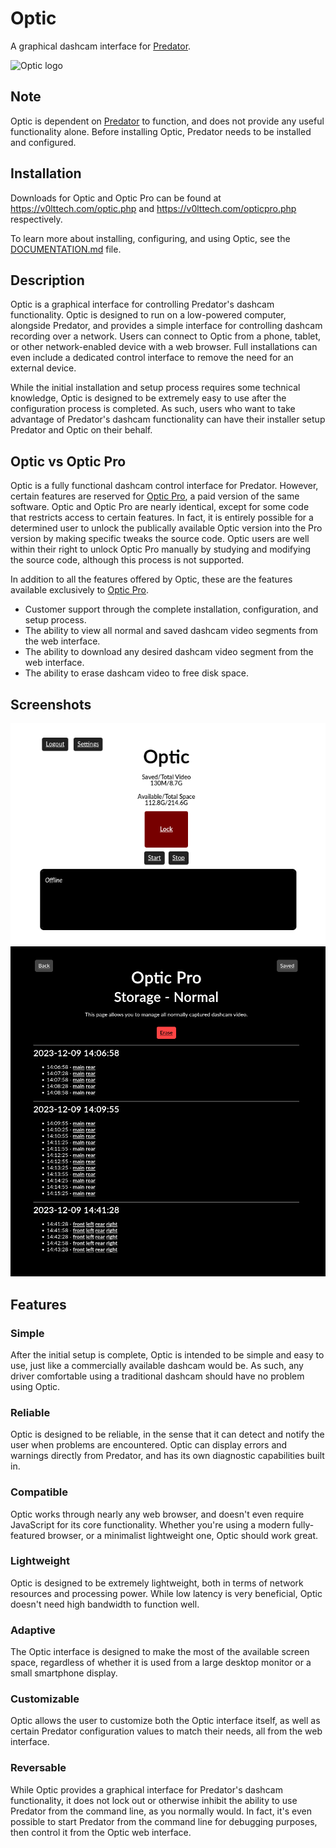 # Optic

A graphical dashcam interface for [Predator](https://v0lttech.com/predator.php).

![Optic logo](https://v0lttech.com/assets/img/opticlogo.svg)


## Note

Optic is dependent on [Predator](https://v0lttech.com/predator.php) to function, and does not provide any useful functionality alone. Before installing Optic, Predator needs to be installed and configured.


## Installation

Downloads for Optic and Optic Pro can be found at <https://v0lttech.com/optic.php> and <https://v0lttech.com/opticpro.php> respectively.

To learn more about installing, configuring, and using Optic, see the [DOCUMENTATION.md](DOCUMENTATION.md) file.


## Description

Optic is a graphical interface for controlling Predator's dashcam functionality. Optic is designed to run on a low-powered computer, alongside Predator, and provides a simple interface for controlling dashcam recording over a network. Users can connect to Optic from a phone, tablet, or other network-enabled device with a web browser. Full installations can even include a dedicated control interface to remove the need for an external device.

While the initial installation and setup process requires some technical knowledge, Optic is designed to be extremely easy to use after the configuration process is completed. As such, users who want to take advantage of Predator's dashcam functionality can have their installer setup Predator and Optic on their behalf.


## Optic vs Optic Pro

Optic is a fully functional dashcam control interface for Predator. However, certain features are reserved for [Optic Pro](https://v0lttech.com/opticpro.php), a paid version of the same software. Optic and Optic Pro are nearly identical, except for some code that restricts access to certain features. In fact, it is entirely possible for a determined user to unlock the publically available Optic version into the Pro version by making specific tweaks the source code. Optic users are well within their right to unlock Optic Pro manually by studying and modifying the source code, although this process is not supported.

In addition to all the features offered by Optic, these are the features available exclusively to [Optic Pro](https://v0lttech.com/opticpro.php).
- Customer support through the complete installation, configuration, and setup process.
- The ability to view all normal and saved dashcam video segments from the web interface.
- The ability to download any desired dashcam video segment from the web interface.
- The ability to erase dashcam video to free disk space.


## Screenshots

![Main interface in light mode](/assets/image/screenshots/main/light.png)
![Storage interface in dark mode](/assets/image/screenshots/storage/dark.png)



## Features

### Simple

After the initial setup is complete, Optic is intended to be simple and easy to use, just like a commercially available dashcam would be. As such, any driver comfortable using a traditional dashcam should have no problem using Optic.

### Reliable

Optic is designed to be reliable, in the sense that it can detect and notify the user when problems are encountered. Optic can display errors and warnings directly from Predator, and has its own diagnostic capabilities built in.

### Compatible

Optic works through nearly any web browser, and doesn't even require JavaScript for its core functionality. Whether you're using a modern fully-featured browser, or a minimalist lightweight one, Optic should work great.

### Lightweight

Optic is designed to be extremely lightweight, both in terms of network resources and processing power. While low latency is very beneficial, Optic doesn't need high bandwidth to function well.

### Adaptive

The Optic interface is designed to make the most of the available screen space, regardless of whether it is used from a large desktop monitor or a small smartphone display.

### Customizable

Optic allows the user to customize both the Optic interface itself, as well as certain Predator configuration values to match their needs, all from the web interface.

### Reversable

While Optic provides a graphical interface for Predator's dashcam functionality, it does not lock out or otherwise inhibit the ability to use Predator from the command line, as you normally would. In fact, it's even possible to start Predator from the command line for debugging purposes, then control it from the Optic web interface.
